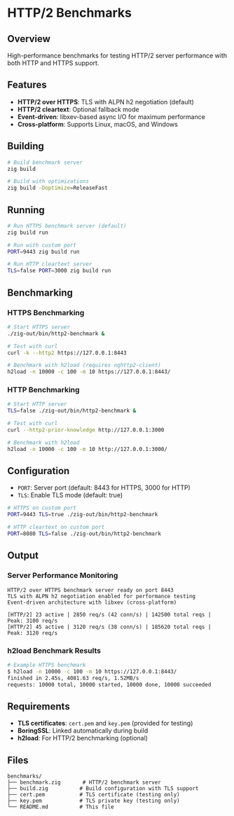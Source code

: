 # HTTP/2 Benchmarks

## Overview

High-performance benchmarks for testing HTTP/2 server performance with both HTTP and HTTPS support.

## Features

- **HTTP/2 over HTTPS**: TLS with ALPN h2 negotiation (default)
- **HTTP/2 cleartext**: Optional fallback mode
- **Event-driven**: libxev-based async I/O for maximum performance
- **Cross-platform**: Supports Linux, macOS, and Windows

## Building

```bash
# Build benchmark server
zig build

# Build with optimizations
zig build -Doptimize=ReleaseFast
```

## Running

```bash
# Run HTTPS benchmark server (default)
zig build run

# Run with custom port
PORT=9443 zig build run

# Run HTTP cleartext server
TLS=false PORT=3000 zig build run
```

## Benchmarking

### HTTPS Benchmarking
```bash
# Start HTTPS server
./zig-out/bin/http2-benchmark &

# Test with curl
curl -k --http2 https://127.0.0.1:8443

# Benchmark with h2load (requires nghttp2-client)
h2load -n 10000 -c 100 -m 10 https://127.0.0.1:8443/
```

### HTTP Benchmarking
```bash
# Start HTTP server
TLS=false ./zig-out/bin/http2-benchmark &

# Test with curl
curl --http2-prior-knowledge http://127.0.0.1:3000

# Benchmark with h2load
h2load -n 10000 -c 100 -m 10 http://127.0.0.1:3000/
```

## Configuration

- `PORT`: Server port (default: 8443 for HTTPS, 3000 for HTTP)
- `TLS`: Enable TLS mode (default: true)

```bash
# HTTPS on custom port
PORT=9443 TLS=true ./zig-out/bin/http2-benchmark

# HTTP cleartext on custom port  
PORT=8080 TLS=false ./zig-out/bin/http2-benchmark
```

## Output

### Server Performance Monitoring
```
HTTP/2 over HTTPS benchmark server ready on port 8443
TLS with ALPN h2 negotiation enabled for performance testing
Event-driven architecture with libxev (cross-platform)

[HTTP/2] 23 active | 2850 req/s (42 conn/s) | 142500 total reqs | Peak: 3100 req/s
[HTTP/2] 45 active | 3120 req/s (38 conn/s) | 185620 total reqs | Peak: 3120 req/s
```

### h2load Benchmark Results
```bash
# Example HTTPS benchmark
$ h2load -n 10000 -c 100 -m 10 https://127.0.0.1:8443/
finished in 2.45s, 4081.63 req/s, 1.52MB/s
requests: 10000 total, 10000 started, 10000 done, 10000 succeeded
```

## Requirements

- **TLS certificates**: `cert.pem` and `key.pem` (provided for testing)
- **BoringSSL**: Linked automatically during build
- **h2load**: For HTTP/2 benchmarking (optional)

## Files

```
benchmarks/
├── benchmark.zig       # HTTP/2 benchmark server
├── build.zig          # Build configuration with TLS support
├── cert.pem           # TLS certificate (testing only)
├── key.pem            # TLS private key (testing only)
└── README.md          # This file
```